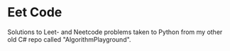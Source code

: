 # Eet Code

Solutions to Leet- and Neetcode problems taken to Python from my other old C# repo called "AlgorithmPlayground".
